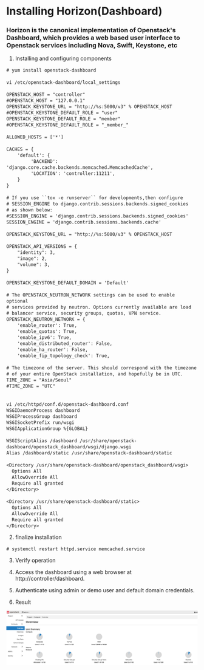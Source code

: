 # Installing Horizon(Dashboard) #

### Horizon is the canonical implementation of Openstack's Dashboard, which provides a web based user interface to Openstack services including Nova, Swift, Keystone, etc ###

1. Installing and configuring components
```
# yum install openstack-dashboard

vi /etc/openstack-dashboard/local_settings 

OPENSTACK_HOST = "controller"
#OPENSTACK_HOST = "127.0.0.1"
OPENSTACK_KEYSTONE_URL = "http://%s:5000/v3" % OPENSTACK_HOST
#OPENSTACK_KEYSTONE_DEFAULT_ROLE = "user"
OPENSTACK_KEYSTONE_DEFAULT_ROLE = "member"
#OPENSTACK_KEYSTONE_DEFAULT_ROLE = "_member_"

ALLOWED_HOSTS = ['*']

CACHES = {
    'default': {
         'BACKEND': 'django.core.cache.backends.memcached.MemcachedCache',
         'LOCATION': 'controller:11211',
    }
}

# If you use ``tox -e runserver`` for developments,then configure
# SESSION_ENGINE to django.contrib.sessions.backends.signed_cookies
# as shown below:
#SESSION_ENGINE = 'django.contrib.sessions.backends.signed_cookies'
SESSION_ENGINE = 'django.contrib.sessions.backends.cache'

OPENSTACK_KEYSTONE_URL = "http://%s:5000/v3" % OPENSTACK_HOST

OPENSTACK_API_VERSIONS = {
    "identity": 3,
    "image": 2,
    "volume": 3,
}

OPENSTACK_KEYSTONE_DEFAULT_DOMAIN = 'Default'

# The OPENSTACK_NEUTRON_NETWORK settings can be used to enable optional
# services provided by neutron. Options currently available are load
# balancer service, security groups, quotas, VPN service.
OPENSTACK_NEUTRON_NETWORK = {
    'enable_router': True,
    'enable_quotas': True,
    'enable_ipv6': True,
    'enable_distributed_router': False,
    'enable_ha_router': False,
    'enable_fip_topology_check': True,
    
# The timezone of the server. This should correspond with the timezone
# of your entire OpenStack installation, and hopefully be in UTC.
TIME_ZONE = "Asia/Seoul"
#TIME_ZONE = "UTC"


vi /etc/httpd/conf.d/openstack-dashboard.conf
WSGIDaemonProcess dashboard
WSGIProcessGroup dashboard
WSGISocketPrefix run/wsgi
WSGIApplicationGroup %{GLOBAL}

WSGIScriptAlias /dashboard /usr/share/openstack-dashboard/openstack_dashboard/wsgi/django.wsgi
Alias /dashboard/static /usr/share/openstack-dashboard/static

<Directory /usr/share/openstack-dashboard/openstack_dashboard/wsgi>
  Options All
  AllowOverride All
  Require all granted
</Directory>

<Directory /usr/share/openstack-dashboard/static>
  Options All
  AllowOverride All
  Require all granted
</Directory>
```

2. finalize installation
```
# systemctl restart httpd.service memcached.service 
```

3. Verify operation

1. Access the dashboard using a web browser at http://controller/dashboard.

2. Authenticate using admin or demo user and default domain credentials.

4. Result

![ ](dashboard.png)
